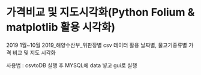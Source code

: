# 가격비교 및 지도시각화(Python Folium & matplotlib 활용 시각화)

2019 1월~10월 2019_해양수산부_위판장별 csv 데이터 활용
날짜별, 물고기종류별 가격 비교 및 지도 시각화

사용법 : csvtoDB 실행 후 MYSQL에 data 넣고 gui로 실행
